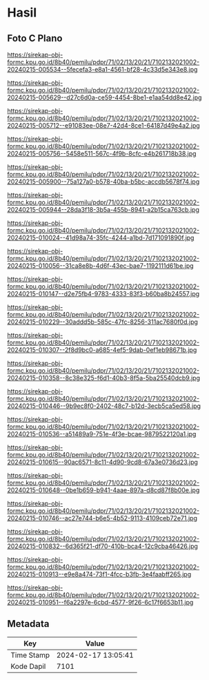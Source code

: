# Hasil

## Foto C Plano

https://sirekap-obj-formc.kpu.go.id/8b40/pemilu/pdpr/71/02/13/20/21/7102132021002-20240215-005534--5fecefa3-e8a1-4561-bf28-4c33d5e343e8.jpg

https://sirekap-obj-formc.kpu.go.id/8b40/pemilu/pdpr/71/02/13/20/21/7102132021002-20240215-005629--d27c6d0a-ce59-4454-8be1-e1aa54dd8e42.jpg

https://sirekap-obj-formc.kpu.go.id/8b40/pemilu/pdpr/71/02/13/20/21/7102132021002-20240215-005712--e91083ee-08e7-42d4-8ce1-64187d49e4a2.jpg

https://sirekap-obj-formc.kpu.go.id/8b40/pemilu/pdpr/71/02/13/20/21/7102132021002-20240215-005756--5458e511-567c-4f9b-8cfc-e4b261718b38.jpg

https://sirekap-obj-formc.kpu.go.id/8b40/pemilu/pdpr/71/02/13/20/21/7102132021002-20240215-005900--75a127a0-b578-40ba-b5bc-accdb5678f74.jpg

https://sirekap-obj-formc.kpu.go.id/8b40/pemilu/pdpr/71/02/13/20/21/7102132021002-20240215-005944--28da3f18-3b5a-455b-8941-a2b15ca763cb.jpg

https://sirekap-obj-formc.kpu.go.id/8b40/pemilu/pdpr/71/02/13/20/21/7102132021002-20240215-010024--41d98a74-35fc-4244-a1bd-7d171091890f.jpg

https://sirekap-obj-formc.kpu.go.id/8b40/pemilu/pdpr/71/02/13/20/21/7102132021002-20240215-010056--31ca8e8b-4d6f-43ec-bae7-1192111d61be.jpg

https://sirekap-obj-formc.kpu.go.id/8b40/pemilu/pdpr/71/02/13/20/21/7102132021002-20240215-010147--d2e75fb4-9783-4333-83f3-b60ba8b24557.jpg

https://sirekap-obj-formc.kpu.go.id/8b40/pemilu/pdpr/71/02/13/20/21/7102132021002-20240215-010229--30addd5b-585c-47fc-8256-311ac7680f0d.jpg

https://sirekap-obj-formc.kpu.go.id/8b40/pemilu/pdpr/71/02/13/20/21/7102132021002-20240215-010307--2f8d9bc0-a685-4ef5-9dab-0ef1eb98671b.jpg

https://sirekap-obj-formc.kpu.go.id/8b40/pemilu/pdpr/71/02/13/20/21/7102132021002-20240215-010358--8c38e325-f6d1-40b3-8f5a-5ba25540dcb9.jpg

https://sirekap-obj-formc.kpu.go.id/8b40/pemilu/pdpr/71/02/13/20/21/7102132021002-20240215-010446--9b9ec8f0-2402-48c7-b12d-3ecb5ca5ed58.jpg

https://sirekap-obj-formc.kpu.go.id/8b40/pemilu/pdpr/71/02/13/20/21/7102132021002-20240215-010536--a51489a9-751e-4f3e-bcae-9879522120a1.jpg

https://sirekap-obj-formc.kpu.go.id/8b40/pemilu/pdpr/71/02/13/20/21/7102132021002-20240215-010615--90ac6571-8c11-4d90-9cd8-67a3e0736d23.jpg

https://sirekap-obj-formc.kpu.go.id/8b40/pemilu/pdpr/71/02/13/20/21/7102132021002-20240215-010648--0be1b659-b941-4aae-897a-d8cd87f8b00e.jpg

https://sirekap-obj-formc.kpu.go.id/8b40/pemilu/pdpr/71/02/13/20/21/7102132021002-20240215-010746--ac27e744-b6e5-4b52-9113-4109ceb72e71.jpg

https://sirekap-obj-formc.kpu.go.id/8b40/pemilu/pdpr/71/02/13/20/21/7102132021002-20240215-010832--6d365f21-df70-410b-bca4-12c9cba46426.jpg

https://sirekap-obj-formc.kpu.go.id/8b40/pemilu/pdpr/71/02/13/20/21/7102132021002-20240215-010913--e9e8a474-73f1-4fcc-b3fb-3e4faabff265.jpg

https://sirekap-obj-formc.kpu.go.id/8b40/pemilu/pdpr/71/02/13/20/21/7102132021002-20240215-010951--f6a2297e-6cbd-4577-9f26-6c17f6653b11.jpg


## Metadata

| Key        | Value               |
| ---------- | ------------------- |
| Time Stamp | 2024-02-17 13:05:41 |
| Kode Dapil | 7101                |



